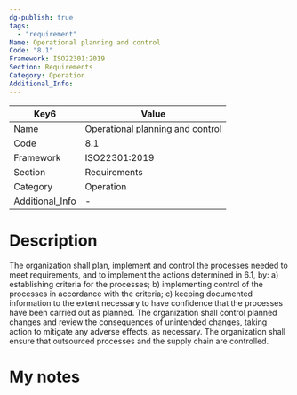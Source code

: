 ```yaml
---
dg-publish: true
tags:
  - "requirement"
Name: Operational planning and control
Code: "8.1"
Framework: ISO22301:2019
Section: Requirements
Category: Operation
Additional_Info: 
---
```


<div><table class="dataview table-view-table"><thead class="table-view-thead"><tr class="table-view-tr-header"><th class="table-view-th"><span>Key</span><span class="dataview small-text">6</span></th><th class="table-view-th"><span>Value</span></th></tr></thead><tbody class="table-view-tbody"><tr><td><span>Name</span></td><td><span>Operational planning and control</span></td></tr><tr><td><span>Code</span></td><td><span>8.1</span></td></tr><tr><td><span>Framework</span></td><td><span>ISO22301:2019</span></td></tr><tr><td><span>Section</span></td><td><span>Requirements</span></td></tr><tr><td><span>Category</span></td><td><span>Operation</span></td></tr><tr><td><span>Additional_Info</span></td><td><span>-</span></td></tr></tbody></table></div>

# Description

The organization shall plan, implement and control the processes needed to meet requirements, and to implement the actions determined in 6.1, by: a) establishing criteria for the processes; b) implementing control of the processes in accordance with the criteria; c) keeping documented information to the extent necessary to have confidence that the processes have been carried out as planned. The organization shall control planned changes and review the consequences of unintended changes, taking action to mitigate any adverse effects, as necessary. The organization shall ensure that outsourced processes and the supply chain are controlled. 

# My notes
